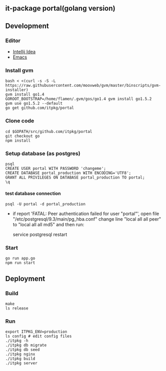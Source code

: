 it-package portal(golang version)
---
## Development

### Editor
 * [Intellij Idea](https://github.com/go-lang-plugin-org/go-lang-idea-plugin/wiki/v1.0.0-Setup-initial-project)
 * [Emacs](.emacs)
 
 
### Install gvm
    bash < <(curl -s -S -L https://raw.githubusercontent.com/moovweb/gvm/master/binscripts/gvm-installer)
    gvm install go1.4
    GOROOT_BOOTSTRAP=/home/flamen/.gvm/gos/go1.4 gvm install go1.5.2
    gvm use go1.5.2 --default
    go get github.com/itpkg/portal

### Clone code
    cd $GOPATH/src/github.com/itpkg/portal
    git checkout go
    npm install

### Setup database (as postgres)

    psql
    CREATE USER portal WITH PASSWORD 'changeme';
    CREATE DATABASE portal_production WITH ENCODING='UTF8';
    GRANT ALL PRIVILEGES ON DATABASE portal_production TO portal;
    \q
    
#### test database connection


    psql -U portal -d portal_production    

* if report 'FATAL:  Peer authentication failed for user "portal"', open file "/etc/postgresql/9.3/main/pg_hba.conf" change line "local   all             all                                     peer" to "local   all             all                                     md5" and then run: 

    service postgresql restart

### Start
    go run app.go
    npm run start

## Deployment

### Build
    make
    ls release

### Run
    export ITPKG_ENV=production
    ls config # edit config files
    ./itpkg -h
    ./itpkg db migrate
    ./itpkg db seed
    ./itpkg nginx
    ./itpkg build
    ./itpkg server
     


